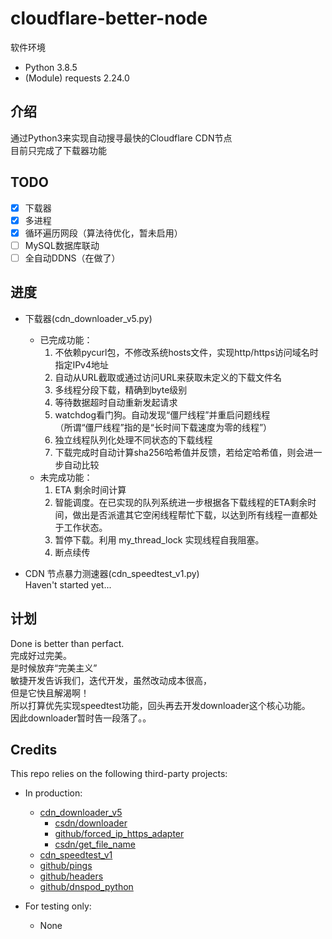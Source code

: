 # cloudflare-better-node

软件环境  

+ Python 3.8.5  
+ (Module) requests 2.24.0

## 介绍  

通过Python3来实现自动搜寻最快的Cloudflare CDN节点  
目前只完成了下载器功能  

## TODO  

+ [x] 下载器  
+ [x] 多进程  
+ [x] 循环遍历网段（算法待优化，暂未启用）  
+ [ ] MySQL数据库联动  
+ [ ] 全自动DDNS（在做了）  

## 进度

+ 下载器(cdn_downloader_v5.py)  
  + 已完成功能：  
    1. 不依赖pycurl包，不修改系统hosts文件，实现http/https访问域名时指定IPv4地址  
    2. 自动从URL截取或通过访问URL来获取未定义的下载文件名  
    3. 多线程分段下载，精确到byte级别  
    4. 等待数据超时自动重新发起请求  
    5. watchdog看门狗。自动发现“僵尸线程”并重启问题线程  
       （所谓“僵尸线程”指的是“长时间下载速度为零的线程”）  
    6. 独立线程队列化处理不同状态的下载线程  
    7. 下载完成时自动计算sha256哈希值并反馈，若给定哈希值，则会进一步自动比较  
  + 未完成功能：  
    1. ETA 剩余时间计算  
    2. 智能调度。在已实现的队列系统进一步根据各下载线程的ETA剩余时间，做出是否派遣其它空闲线程帮忙下载，以达到所有线程一直都处于工作状态。  
    3. 暂停下载。利用 my_thread_lock 实现线程自我阻塞。  
    4. 断点续传  

+ CDN 节点暴力测速器(cdn_speedtest_v1.py)  
  Haven't started yet...

## 计划

Done is better than perfact.  
完成好过完美。  
是时候放弃“完美主义”  
敏捷开发告诉我们，迭代开发，虽然改动成本很高，  
但是它快且解渴啊！  
所以打算优先实现speedtest功能，回头再去开发downloader这个核心功能。  
因此downloader暂时告一段落了。。  

## Credits  

This repo relies on the following third-party projects:  

+ In production:
  + [cdn_downloader_v5](cdn_downloader_v5.py)
    + [csdn/downloader](https://blog.csdn.net/qq_42951560/article/details/108785802)
    + [github/forced_ip_https_adapter](https://github.com/Roadmaster/forcediphttpsadapter/blob/master/forcediphttpsadapter/adapters.py)
    + [csdn/get_file_name](https://blog.csdn.net/mbh12333/article/details/103721834)
  + [cdn_speedtest_v1](cdn_speedtest_v1.py)
  + [github/pings](https://github.com/satoshi03/pings)
  + [github/headers](https://github.com/Narengowda/http_headers/blob/master/headers.py)
  + [github/dnspod_python](https://github.com/DNSPod/dnspod-python)

+ For testing only:
  + None
